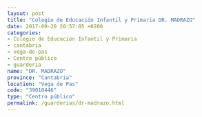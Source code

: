```yaml
---
layout: post
title: "Colegio de Educación Infantil y Primaria DR. MADRAZO"
date: 2017-09-20 20:57:05 +0200
categories:
- Colegio de Educación Infantil y Primaria
- cantabria
- vega-de-pas
- Centro público
- guarderia
name: "DR. MADRAZO"
province: "Cantabria"
location: "Vega de Pas"
code: "39010446"
type: "Centro público"
permalink: /guarderias/dr-madrazo.html
---
```

